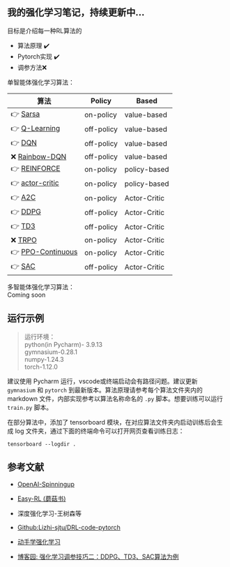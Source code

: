 我的强化学习笔记，持续更新中...  
---
目标是介绍每一种RL算法的
* 算法原理 ✔️
* Pytorch实现 ✔️
* 调参方法❌

单智能体强化学习算法：  

| 算法                                              | Policy     | Based        |
|-------------------------------------------------|------------|--------------|
| 👉 [Sarsa](Sarsa/Sarsa.md)                      | on-policy  | value-based  |
| 👉 [Q-Learning](Q-learning/Q_learning.md)       | off-policy | value-based  |
| 👉 [DQN](DQN/DQN.md)                            | off-policy | value-based  |
| ❌  [Rainbow-DQN]()                              | off-policy | value-based  |
| 👉 [REINFORCE](REINFORCE/REINFORCE.md)          | on-policy  | policy-based |
| 👉 [actor-critic](actor-critic/actor-critic.md) | on-policy  | policy-based |
| 👉 [A2C](A2C/A2C.md)                            | on-policy  | Actor-Critic |
| 👉 [DDPG](DDPG/DDPG.md)                         | off-policy | Actor-Critic |
| 👉 [TD3](TD3/TD3.md)                            | off-policy | Actor-Critic |
| ❌  [TRPO]()                                     | on-policy  | Actor-Critic |
| 👉 [PPO-Continuous](PPO/PPO.md)                 | on-policy  | Actor-Critic |
| 👉 [SAC](SAC/SAC.md)                            | off-policy | Actor-Critic |

多智能体强化学习算法：  
Coming soon

运行示例
---

> 运行环境：  
python(in Pycharm)- 3.9.13  
gymnasium-0.28.1  
numpy-1.24.3  
torch-1.12.0  

建议使用 Pycharm 运行，vscode或终端启动会有路径问题。建议更新 `gymnasium` 和 `pytorch` 到最新版本。算法原理请参考每个算法文件夹内的 markdown 文件，内部实现参考以算法名称命名的 `.py` 脚本。想要训练可以运行 `train.py` 脚本。

在部分算法中，添加了 tensorboard 模块，在对应算法文件夹内启动训练后会生成 log 文件夹，通过下面的终端命令可以打开网页查看训练日志：
```shell
tensorboard --logdir .
```

参考文献
---
* [OpenAI-Spinningup](https://spinningup.openai.com/en/latest/algorithms/sac.html)
* [Easy-RL (蘑菇书)]()
* 深度强化学习-王树森等
* [Github:Lizhi-sjtu/DRL-code-pytorch](https://github.com/Lizhi-sjtu/DRL-code-pytorch/blob/main/2.Actor-Critic/README.md)  
* [动手学强化学习](https://hrl.boyuai.com/chapter/2/dqn%E7%AE%97%E6%B3%95)

* [博客园: 强化学习调参技巧二：DDPG、TD3、SAC算法为例](https://www.cnblogs.com/ting1/p/16984892.html)
